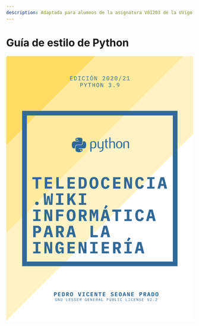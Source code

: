 ```yaml
---
description: Adaptada para alumnos de la asignatura V01203 de la UVigo.
---
```


# Guía de estilo de Python

![Portada de la edici&#xF3;n pdf \(pr&#xF3;ximamente\)](.gitbook/assets/a4-introduccion-a-python.svg)

